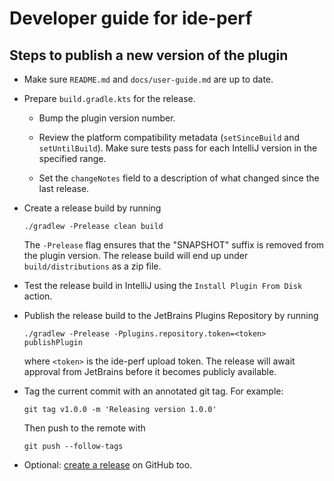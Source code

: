Developer guide for ide-perf
===

Steps to publish a new version of the plugin
---
* Make sure `README.md` and `docs/user-guide.md` are up to date.

* Prepare `build.gradle.kts` for the release.

    * Bump the plugin version number.

    * Review the platform compatibility metadata (`setSinceBuild` and `setUntilBuild`).
      Make sure tests pass for each IntelliJ version in the specified range.

    * Set the `changeNotes` field to a description of what changed since the last release.

* Create a release build by running
  ```
  ./gradlew -Prelease clean build
  ```
  The `-Prelease` flag ensures that the "SNAPSHOT" suffix is removed from the plugin version.
  The release build will end up under `build/distributions` as a zip file.

* Test the release build in IntelliJ using the `Install Plugin From Disk` action.

* Publish the release build to the JetBrains Plugins Repository by running
  ```
  ./gradlew -Prelease -Pplugins.repository.token=<token> publishPlugin
  ```
  where `<token>` is the ide-perf upload token.
  The release will await approval from JetBrains before it becomes publicly available.

* Tag the current commit with an annotated git tag. For example:
  ```
  git tag v1.0.0 -m 'Releasing version 1.0.0'
  ```
  Then push to the remote with
  ```
  git push --follow-tags
  ```

* Optional: [create a release](https://github.com/google/ide-perf/releases/new) on GitHub too.
